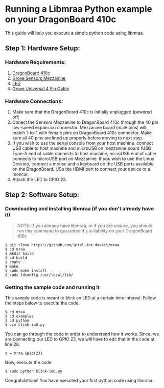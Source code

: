 # Running a Libmraa Python example on your DragonBoard 410c

This guide will help you execute a simple python code using libmraa. 

## Step 1: Hardware Setup:

### Hardware Requirements:

1. [DragonBoard 410c](https://www.96boards.org/product/dragonboard410c)
2. [Grove Sensors Mezzanine](http://www.96boards.org/product/sensors-mezzanine/)
3. [LED](https://www.seeedstudio.com/Grove-LED-p-767.html)
4. [Grove Universal 4 Pin Cable](https://www.seeedstudio.com/Grove---Universal-4-Pin-20cm-Unbuckled-Cable-%285-PCs-Pack%29-p-749.html)

### Hardware Connections:

1. Make sure that the DragonBoard 410c is initially unplugged (powered off)
2. Conect the Sensors Mezzanine  to DragonBoard 410c through the 40 pin low-speed expansion connector. Mezzanine board (male pins) will match 1-to-1 with female pins on DragonBoard 410c connector. Make sure all 40 pins are lined up properly before moving to next step.
3. If you wish to use the serial console from your host machine, connect USB cable to host machine and microUSB on mezzanine board (USB Type-A end of cable connects to host machine, microUSB end of cable connects to microUSB port on Mezzanine.
If you wish to use the Linux Desktop, connect a mouse and a keyboard on the USB ports available on the DragonBoard. USe the HDMI port to connect your device to a monitor. 
4. Attach the LED to GPIO 23.

## Step 2: Software Setup:

### Downloading and installing libmraa (if you don't already have it)

> NOTE: If you already have libmraa, or if you are unsure, you should run this command to guarantee it's avilability on your DragonBoard 410c

```
$ git clone https://github.com/intel-iot-devkit/mraa
$ cd mraa
$ mkdir build
$ cd build
$ cmake ..
$ make
$ sudo make install
$ sudo ldconfig /usr/local/lib/
```
### Getting the sample code and running it
This sample code is meant to blink an LED at a certain time interval. Follow the steps below to execute the code.

```
$ cd mraa
$ cd examples
$ cd python
$ vim blink-io8.py
```
You can go through the code in order to understand how it works. Since, we are connecting our LED to GPIO 23, we will have to edit that in the code at line 28.
```
x = mraa.Gpio(23)
```
Now, execute the code
```
$ sudo python blink-io8.py
```

Congratulations! You have executed your first python code using libmraa.
